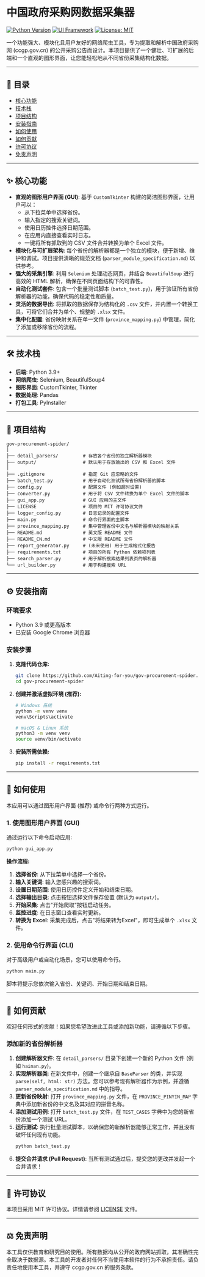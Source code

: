 # 中国政府采购网数据采集器

[![Python Version](https://img.shields.io/badge/python-3.9+-blue.svg)](https://www.python.org/downloads/)
[![UI Framework](https://img.shields.io/badge/UI-CustomTkinter-blue)](https://github.com/TomSchimansky/CustomTkinter)
[![License: MIT](https://img.shields.io/badge/License-MIT-yellow.svg)](https://opensource.org/licenses/MIT)

一个功能强大、模块化且用户友好的网络爬虫工具，专为提取和解析中国政府采购网 (ccgp.gov.cn) 的公开采购公告而设计。本项目提供了一个健壮、可扩展的后端和一个直观的图形界面，让您能轻松地从不同省份采集结构化数据。

---

## 📖 目录

- [核心功能](#-核心功能)
- [技术栈](#-技术栈)
- [项目结构](#-项目结构)
- [安装指南](#-安装指南)
- [如何使用](#-如何使用)
- [如何贡献](#-如何贡献)
- [许可协议](#-许可协议)
- [免责声明](#-免责声明)

---

## ✨ 核心功能

- **直观的图形用户界面 (GUI)**: 基于 `CustomTkinter` 构建的简洁图形界面，让用户可以：
  - 从下拉菜单中选择省份。
  - 输入指定的搜索关键词。
  - 使用日历控件选择日期范围。
  - 在应用内直接查看实时日志。
  - 一键将所有抓取到的 CSV 文件合并转换为单个 Excel 文件。
- **模块化与可扩展架构**: 每个省份的解析器都是一个独立的模块，便于新增、维护和调试。项目提供清晰的规范文档 (`parser_module_specification.md`) 以供参考。
- **强大的采集引擎**: 利用 `Selenium` 处理动态网页，并结合 `BeautifulSoup` 进行高效的 HTML 解析，确保在不同页面结构下的可靠性。
- **自动化测试套件**: 包含一个批量测试脚本 (`batch_test.py`)，用于验证所有省份解析器的功能，确保代码的稳定性和质量。
- **灵活的数据导出**: 将抓取的数据保存为结构化的 `.csv` 文件，并内置一个转换工具，可将它们合并为单个、规整的 `.xlsx` 文件。
- **集中化配置**: 省份映射关系在单一文件 (`province_mapping.py`) 中管理，简化了添加或移除省份的流程。

---

## 🛠️ 技术栈

- **后端**: Python 3.9+
- **网络爬虫**: Selenium, BeautifulSoup4
- **图形界面**: CustomTkinter, Tkinter
- **数据处理**: Pandas
- **打包工具**: PyInstaller

---

## 📁 项目结构

```
gov-procurement-spider/
│
├── detail_parsers/         # 存放各个省份的独立解析器模块
├── output/                 # 默认用于存放输出的 CSV 和 Excel 文件
│
├── .gitignore              # 指定 Git 应忽略的文件
├── batch_test.py           # 用于自动化测试所有省份解析器的脚本
├── config.py               # 配置文件 (例如超时设置)
├── converter.py            # 用于将 CSV 文件转换为单个 Excel 文件的脚本
├── gui_app.py              # GUI 应用的主文件
├── LICENSE                 # 项目的 MIT 许可协议文件
├── logger_config.py        # 日志记录的配置文件
├── main.py                 # 命令行界面的主脚本
├── province_mapping.py     # 集中管理省份中文名与解析器模块的映射关系
├── README.md               # 英文版 README 文件
├── README_CN.md            # 中文版 README 文件
├── report_generator.py     # (未来使用) 用于生成格式化报告
├── requirements.txt        # 项目的所有 Python 依赖项列表
├── search_parser.py        # 用于解析搜索结果列表页的解析器
└── url_builder.py          # 用于构建搜索 URL
```

---

## ⚙️ 安装指南

### 环境要求

- Python 3.9 或更高版本
- 已安装 Google Chrome 浏览器

### 安装步骤

1.  **克隆代码仓库:**
    ```bash
    git clone https://github.com/Aiting-for-you/gov-procurement-spider.git
    cd gov-procurement-spider
    ```

2.  **创建并激活虚拟环境 (推荐):**
    ```bash
    # Windows 系统
    python -m venv venv
    venv\Scripts\activate

    # macOS & Linux 系统
    python3 -m venv venv
    source venv/bin/activate
    ```

3.  **安装所需依赖:**
    ```bash
    pip install -r requirements.txt
    ```

---

## 🚀 如何使用

本应用可以通过图形用户界面 (推荐) 或命令行两种方式运行。

### 1. 使用图形用户界面 (GUI)

通过运行以下命令启动应用:
```bash
python gui_app.py
```

**操作流程:**
1.  **选择省份**: 从下拉菜单中选择一个省份。
2.  **输入关键词**: 输入您感兴趣的搜索词。
3.  **设置日期范围**: 使用日历控件定义开始和结束日期。
4.  **选择输出目录**: 点击按钮选择文件保存位置 (默认为 `output/`)。
5.  **开始采集**: 点击"开始爬取"按钮启动任务。
6.  **监控进度**: 在日志窗口查看实时更新。
7.  **转换为 Excel**: 采集完成后，点击"将结果转为Excel"，即可生成单个 `.xlsx` 文件。

### 2. 使用命令行界面 (CLI)

对于高级用户或自动化场景，您可以使用命令行。
```bash
python main.py
```
脚本将提示您依次输入省份、关键词、开始日期和结束日期。

---

## 🤝 如何贡献

欢迎任何形式的贡献！如果您希望改进此工具或添加新功能，请遵循以下步骤。

### 添加新的省份解析器

1.  **创建解析器文件**: 在 `detail_parsers/` 目录下创建一个新的 Python 文件 (例如 `hainan.py`)。
2.  **实现解析器类**: 在新文件中，创建一个继承自 `BaseParser` 的类，并实现 `parse(self, html: str)` 方法。您可以参考现有解析器作为示例，并遵循 `parser_module_specification.md` 中的指导。
3.  **更新省份映射**: 打开 `province_mapping.py` 文件，在 `PROVINCE_PINYIN_MAP` 字典中添加新省份的中文名及其对应的拼音名称。
4.  **添加测试用例**: 打开 `batch_test.py` 文件，在 `TEST_CASES` 字典中为您的新省份添加一个测试 URL。
5.  **运行测试**: 执行批量测试脚本，以确保您的新解析器能够正常工作，并且没有破坏任何现有功能。
    ```bash
    python batch_test.py
    ```
6.  **提交合并请求 (Pull Request)**: 当所有测试通过后，提交您的更改并发起一个合并请求！

---

## 📜 许可协议

本项目采用 MIT 许可协议。详情请参阅 [LICENSE](LICENSE) 文件。

---

## ⚖️ 免责声明

本工具仅供教育和研究目的使用。所有数据均从公开的政府网站抓取，其准确性完全取决于数据源。本工具的开发者对任何不当使用本软件的行为不承担责任。请负责任地使用本工具，并遵守 ccgp.gov.cn 的服务条款。